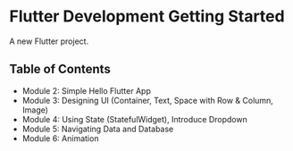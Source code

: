 # Flutter Development Getting Started

A new Flutter project.

## Table of Contents

- Module 2: Simple Hello Flutter App
- Module 3: Designing UI (Container, Text, Space with Row & Column, Image)
- Module 4: Using State (StatefulWidget), Introduce Dropdown
- Module 5: Navigating Data and Database
- Module 6: Animation

